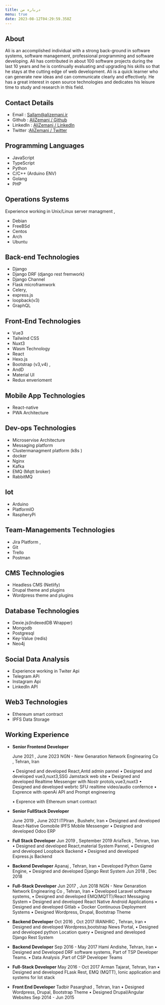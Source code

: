 ```yaml
---
title: درباره من
menu: true
date: 2023-08-12T04:29:59.358Z
---
```


<div class="ltr">

## About

Ali is an accomplished individual with a strong back-ground in software systems, software management, professional programming and software developing.
Ali has contributed in about 100 software projects during the last 10 years and he is continually evaluating and upgrading his skills so that he stays at the cutting edge of web development. Ali is a quick learner who can generate new ideas and can communicate clearly and effectively. He has a great interest in open source technologies and dedicates his leisure time to study and research in this field.

## Contact Details

- Email : Sallam@alizemani.ir
- Github : [AliZemani / Github](https://github.com/mehotkhan)
- LinkedIn : [AliZemani / LinkedIn](https://www.linkedin.com/in/ali-zemani/)
- Twitter :[AliZemani / Twitter](https://twitter.com/ZemaniAli/)

## Programming Languages

- JavaScript
- TypeScript
- Python
- C/C++ (Arduino ENV)
- Golang
- PHP

## Operations Systems

Experience working in Unix/Linux server managment ,

- Debian
- FreeBSd
- Centos
- Arch
- Ubuntu

## Back-end Technologies

- Django
- Django DRF (django rest fremwork)
- Django Channel
- Flask microframwork
- Celery,
- express.js
- loopback(v3)
- GraphQL

## Front-End Technologies

- Vue3
- Tailwind CSS
- Nuxt3
- Wasm Technology
- React
- Hexo.js
- Bootstrap (v3,v4) ,
- AndD
- Material UI
- Redux enverioment

## Mobile App Technologies

- React-native
- PWA Architecture

## Dev-ops Technologies

- Microservise Architecture
- Messaging platform
- Clustermanagment platform (k8s )
- docker
- Nginx
- Kafka
- EMQ (Mqtt broker)
- RabbitMQ

## Iot

- Arduino
- PlatformIO
- RaspheryPi

## Team-Managements Technologies

- Jira Platform ,
- Git
- Trello
- Postman

## CMS Technologies

- Headless CMS (Netlify)
- Drupal theme and plugins
- Wordpress theme and plugins

## Database Technologies

- Dexie.js(IndexedDB Wrapper)
- Mongodb
- Postgresql
- Key-Value (redis)
- Neo4j

## Social Data Analysis

- Experience working in Twiter Api
- Telegram APi
- Instagram Api
- LinkedIn API

## Web3 Technologies

- Ethereum smart contract
- IPFS Data Storage

## Working Experience

- **Senior Frontend Developer**

  June 2021 , June 2023
  NGN - New Genaration Network Enginearing Co , Tehran, Iran

  • Designed and developed React,Antd admin pannel
  • Designed and developed vue3,nuxt3,SSG Jamstack web site
  • Designed and developed Realtime Messenger with Nostr protols,vue3,nuxt3
  • Designed and developed webrtc SFU realtime video/audio confernce
  • Exprence with openAi API and Prompt engineering

  • Exprence with Ethereum smart contract

- **Senior FullStack Developer**

  June 2019 , June 2021
  ITPIran , Bushehr, Iran
  • Designed and developed React-Native Gomobile IPFS Mobile Messenger
  • Designed and developed Odoo ERP

- **Full Stack Developer**
  Jun 2019 , September 2019
  AriaTeck , Tehran, Iran
  • Designed and developed React,material System Pannel,
  • Designed and developed Loopback Backend
  • Designed and developed Express.js Backend
- **Backend Developer**
  Apanaj , Tehran, Iran
  • Developed Python Game Engine,
  • Designed and developed Django Rest System
  Jun 2018 , Dec 2018
- **Full-Stack Developer**
  Jun 2017 , Jun 2018
  NGN - New Genaration Network Enginearing Co , Tehran, Iran
  • Developed Laravel software systems,
  • Designed and developed EMQ(MQTT)/React Messaging System
  • Designed and developed React Native Android Applications
  • Designed and developed Gitlab + Docker Continuous Deployment Systems
  • Designed Wordpress, Drupal, Bootstrap Theme
- **Backend Developer**
  Oct 2016 , Oct 2017
  IRANHRC , Tehran, Iran
  • Designed and developed Wordpress,bootstrap News Portal,
  • Designed and developed python Location query
  • Designed and developed Django Rest System
- **Backend Developer**
  Sep 2016 - May 2017
  Hami Andishe, Tehran, Iran
  • Designed and Developed DRF software systems, Part of TSP Developer Teams.
  • Data Analysis ,Part of CSP Developer Teams
- **Full-Stack Developer**
  May 2016 - Oct 2017
  Arman Tajarat, Tehran, Iran
  • Designed and developed FLask Rest, EMQ (MQTT), Ionic application and
  systems for Iot stack
- **Front End Developer**
  Tadbir Pasarghad , Tehran, Iran
  • Designed Wordpress, Drupal, Bootstrap Theme
  • Designed Drupal/Angular Websites
  Sep 2014 - Jun 2015

</div>
